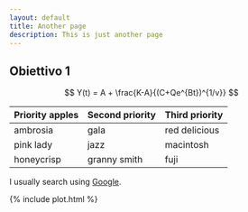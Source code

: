 ```yaml
---
layout: default
title: Another page
description: This is just another page
---
```


## Obiettivo 1

$$
Y(t) = A + \frac{K-A}{(C+Qe^{Bt})^{1/v}}
$$

  
| Priority apples | Second priority | Third priority |
|-------|--------|---------|
| ambrosia | gala | red delicious |
| pink lady | jazz | macintosh |
| honeycrisp | granny smith | fuji |


I usually search using [Google](https://www.google.com "Google").

{% include plot.html %}
